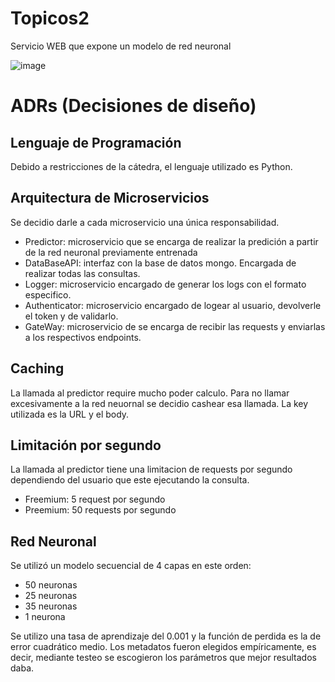 # Topicos2
Servicio WEB que expone un modelo de red neuronal

![image](https://github.com/ivanDrapanti/Topicos2/assets/124262602/80660974-1203-4353-8d51-e7adae00a698)

# ADRs (Decisiones de diseño)
## Lenguaje de Programación
Debido a restricciones de la cátedra, el lenguaje utilizado es Python.
## Arquitectura de Microservicios
Se decidio darle a cada microservicio una única responsabilidad.
- Predictor: microservicio que se encarga de realizar la predición a partir de la red neuronal previamente entrenada
- DataBaseAPI: interfaz con la base de datos mongo. Encargada de realizar todas las consultas.
- Logger: microservicio encargado de generar los logs con el formato especifico.
- Authenticator: microservicio encargado de logear al usuario, devolverle el token y de validarlo.
- GateWay: microservicio de se encarga de recibir las requests y enviarlas a los respectivos endpoints.
## Caching
La llamada al predictor require mucho poder calculo. Para no llamar excesivamente a la red neuornal se decidio cashear esa llamada.
La key utilizada es la URL y el body.
## Limitación por segundo
La llamada al predictor tiene una limitacion de requests por segundo dependiendo del usuario que este ejecutando la consulta.
- Freemium: 5 request por segundo
- Preemium: 50 requests por segundo
## Red Neuronal
Se utilizó un modelo secuencial de 4 capas en este orden:
- 50 neuronas
- 25 neuronas
- 35 neuronas
- 1 neurona


Se utilizo una tasa de aprendizaje del 0.001 y la función de perdida es la de error cuadrático medio. Los metadatos fueron elegidos
empíricamente, es decir, mediante testeo se escogieron los parámetros que mejor resultados daba.
